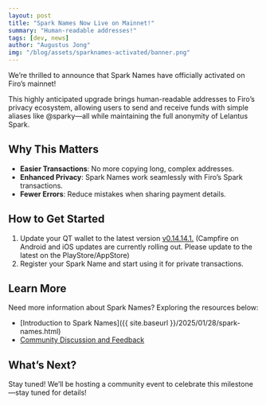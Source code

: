 ```yaml
---
layout: post
title: "Spark Names Now Live on Mainnet!"
summary: "Human-readable addresses!"
tags: [dev, news]
author: "Augustus Jong"
img: "/blog/assets/sparknames-activated/banner.png"
---
```

We’re thrilled to announce that Spark Names have officially activated on Firo’s mainnet! 

This highly anticipated upgrade brings human-readable addresses to Firo’s privacy ecosystem, allowing users to send and receive funds with simple aliases like @sparky—all while maintaining the full anonymity of Lelantus Spark.

## Why This Matters

* **Easier Transactions**: No more copying long, complex addresses.
* **Enhanced Privacy**: Spark Names work seamlessly with Firo’s Spark transactions.
* **Fewer Errors**: Reduce mistakes when sharing payment details.

## How to Get Started

1) Update your QT wallet to the latest version [v0.14.14.1.](https://github.com/firoorg/firo/releases/tag/v0.14.14.1) (Campfire on Android and iOS updates are currently rolling out. Please update to the latest on the PlayStore/AppStore)
2) Register your Spark Name and start using it for private transactions.

## Learn More

Need more information about Spark Names? Exploring the resources below:

* [Introduction to Spark Names]({{ site.baseurl }}/2025/01/28/spark-names.html)
* [Community Discussion and Feedback](https://forum.firo.org/t/new-proposed-feature-spark-names-aliases/3398)

## What’s Next?

Stay tuned! We’ll be hosting a community event to celebrate this milestone—stay tuned for details!
